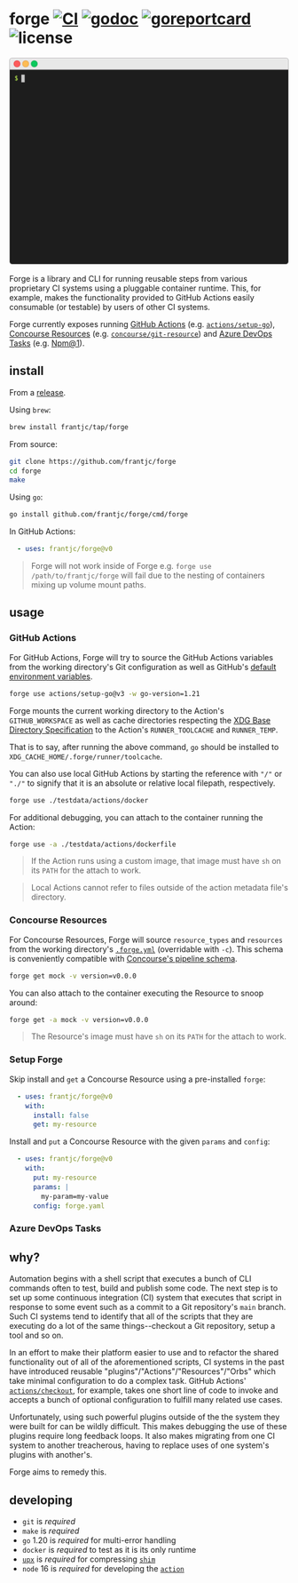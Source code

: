 # forge [![CI](https://github.com/frantjc/forge/actions/workflows/ci.yml/badge.svg?branch=main&event=push)](https://github.com/frantjc/forge/actions) [![godoc](https://pkg.go.dev/badge/github.com/frantjc/forge.svg)](https://pkg.go.dev/github.com/frantjc/forge) [![goreportcard](https://goreportcard.com/badge/github.com/frantjc/forge)](https://goreportcard.com/report/github.com/frantjc/forge) ![license](https://shields.io/github/license/frantjc/forge)

<p align="center">
  <img src="https://raw.githubusercontent.com/frantjc/forge/main/docs/demo.gif">
</p>

Forge is a library and CLI for running reusable steps from various proprietary CI systems using a pluggable container runtime. This, for example, makes the functionality provided to GitHub Actions easily consumable (or testable) by users of other CI systems.

Forge currently exposes running [GitHub Actions](https://docs.github.com/en/actions/learn-github-actions/finding-and-customizing-actions) (e.g. [`actions/setup-go`](https://github.com/actions/setup-go)), [Concourse Resources](https://concourse-ci.org/resources.html) (e.g. [`concourse/git-resource`](https://github.com/concourse/git-resource)) and [Azure DevOps Tasks](https://learn.microsoft.com/en-us/azure/devops/pipelines/tasks/reference/?view=azure-pipelines) (e.g. [Npm@1](https://learn.microsoft.com/en-us/azure/devops/pipelines/tasks/reference/npm-v1?view=azure-pipelines)).

## install

From a [release](https://github.com/frantjc/forge/releases).

Using `brew`:

```sh
brew install frantjc/tap/forge
```

From source:

```sh
git clone https://github.com/frantjc/forge
cd forge
make
```

Using `go`:

```sh
go install github.com/frantjc/forge/cmd/forge
```

In GitHub Actions:

```yml
  - uses: frantjc/forge@v0
```

> Forge will not work inside of Forge e.g. `forge use /path/to/frantjc/forge` will fail due to the nesting of containers mixing up volume mount paths.

## usage

### GitHub Actions

For GitHub Actions, Forge will try to source the GitHub Actions variables from the working directory's Git configuration as well as GitHub's [default environment variables](https://docs.github.com/en/actions/learn-github-actions/environment-variables#default-environment-variables).

```sh
forge use actions/setup-go@v3 -w go-version=1.21
```

Forge mounts the current working directory to the Action's `GITHUB_WORKSPACE` as well as cache directories respecting the [XDG Base Directory Specification](https://specifications.freedesktop.org/basedir-spec/basedir-spec-latest.html) to the Action's `RUNNER_TOOLCACHE` and `RUNNER_TEMP`.

That is to say, after running the above command, `go` should be installed to `XDG_CACHE_HOME/.forge/runner/toolcache`.

You can also use local GitHub Actions by starting the reference with `"/"` or `"./"` to signify that it is an absolute or relative local filepath, respectively.

```sh
forge use ./testdata/actions/docker
```

For additional debugging, you can attach to the container running the Action:

```sh
forge use -a ./testdata/actions/dockerfile
```

> If the Action runs using a custom image, that image must have `sh` on its `PATH` for the attach to work.

> Local Actions cannot refer to files outside of the action metadata file's directory.

### Concourse Resources

For Concourse Resources, Forge will source `resource_types` and `resources` from the working directory's [`.forge.yml`](.forge.yml) (overridable with `-c`). This schema is conveniently compatible with [Concourse's pipeline schema](https://concourse-ci.org/pipelines.html).

```sh
forge get mock -v version=v0.0.0
```

You can also attach to the container executing the Resource to snoop around:

```sh
forge get -a mock -v version=v0.0.0
```

> The Resource's image must have `sh` on its `PATH` for the attach to work.

### Setup Forge

Skip install and `get` a Concourse Resource using a pre-installed `forge`:

```yml
  - uses: frantjc/forge@v0
    with:
      install: false
      get: my-resource
```

Install and `put` a Concourse Resource with the given `params` and `config`:

```yml
  - uses: frantjc/forge@v0
    with:
      put: my-resource
      params: |
        my-param=my-value
      config: forge.yaml
```

### Azure DevOps Tasks

## why?

Automation begins with a shell script that executes a bunch of CLI commands often to test, build and publish some code. The next step is to set up some continuous integration (CI) system that executes that script in response to some event such as a commit to a Git repository's `main` branch. Such CI systems tend to identify that all of the scripts that they are executing do a lot of the same things--checkout a Git repository, setup a tool and so on.

In an effort to make their platform easier to use and to refactor the shared functionality out of all of the aforementioned scripts, CI systems in the past have introduced reusable "plugins"/"Actions"/"Resources"/"Orbs" which take minimal configuration to do a complex task. GitHub Actions' [`actions/checkout`](https://github.com/actions/checkout), for example, takes one short line of code to invoke and accepts a bunch of optional configuration to fulfill many related use cases.

Unfortunately, using such powerful plugins outside of the the system they were built for can be wildly difficult. This makes debugging the use of these plugins require long feedback loops. It also makes migrating from one CI system to another treacherous, having to replace uses of one system's plugins with another's.

Forge aims to remedy this.

## developing

- `git` is _required_
- `make` is _required_
- `go` 1.20 is _required_ for multi-error handling
- `docker` is _required_ to test as it is its only runtime
- [`upx`](https://github.com/upx/upx) is _required_ for compressing [`shim`](internal/cmd/shim)
- `node` 16 is _required_ for developing the [`action`](.github/action)
